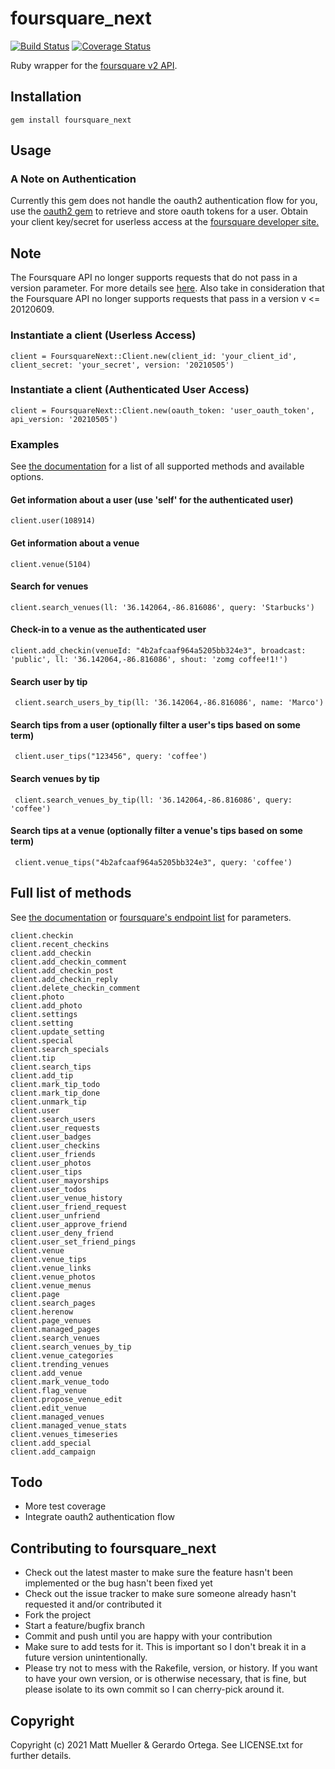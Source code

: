 # foursquare_next

[![Build Status](https://travis-ci.org/g3ortega/foursquare_next.svg?branch=master)](https://travis-ci.org/g3ortega/foursquare_next)
[![Coverage Status](https://coveralls.io/repos/github/g3ortega/foursquare_next/badge.svg?branch=master)](https://coveralls.io/github/g3ortega/foursquare_next?branch=master)

Ruby wrapper for the [foursquare v2 API](http://developer.foursquare.com/docs/).

## Installation

    gem install foursquare_next

## Usage

### A Note on Authentication

Currently this gem does not handle the oauth2 authentication flow for you, use the [oauth2 gem](https://github.com/intridea/oauth2) to retrieve and store oauth tokens for a user.  Obtain your client key/secret for userless access at the [foursquare developer site.](https://foursquare.com/oauth/)


## Note

The Foursquare API no longer supports requests that do not pass in a version parameter. For more details see [here](https://developer.foursquare.com/overview/versioning). Also take in consideration that the Foursquare API no longer supports requests that pass in a version v <= 20120609.

### Instantiate a client (Userless Access)

    client = FoursquareNext::Client.new(client_id: 'your_client_id', client_secret: 'your_secret', version: '20210505')

### Instantiate a client (Authenticated User Access)

    client = FoursquareNext::Client.new(oauth_token: 'user_oauth_token', api_version: '20210505')

### Examples

See [the documentation](http://rubydoc.info/gems/foursquare_next/frames) for a list of all supported methods and available options.

#### Get information about a user (use 'self' for the authenticated user)

    client.user(108914)

#### Get information about a venue

    client.venue(5104)

#### Search for venues

    client.search_venues(ll: '36.142064,-86.816086', query: 'Starbucks')

#### Check-in to a venue as the authenticated user

    client.add_checkin(venueId: "4b2afcaaf964a5205bb324e3", broadcast: 'public', ll: '36.142064,-86.816086', shout: 'zomg coffee!1!')


#### Search user by tip

     client.search_users_by_tip(ll: '36.142064,-86.816086', name: 'Marco')

#### Search tips from a user (optionally filter a user's tips based on some term)

     client.user_tips("123456", query: 'coffee')

#### Search venues by tip

     client.search_venues_by_tip(ll: '36.142064,-86.816086', query: 'coffee')

#### Search tips at a venue (optionally filter a venue's tips based on some term)

     client.venue_tips("4b2afcaaf964a5205bb324e3", query: 'coffee')

## Full list of methods

See [the documentation](http://rubydoc.info/gems/foursquare_next/frames) or [foursquare's endpoint list](http://developer.foursquare.com/docs/index_docs.html) for parameters.

    client.checkin
    client.recent_checkins
    client.add_checkin
    client.add_checkin_comment
    client.add_checkin_post
    client.add_checkin_reply
    client.delete_checkin_comment
    client.photo
    client.add_photo
    client.settings
    client.setting
    client.update_setting
    client.special
    client.search_specials
    client.tip
    client.search_tips
    client.add_tip
    client.mark_tip_todo
    client.mark_tip_done
    client.unmark_tip
    client.user
    client.search_users
    client.user_requests
    client.user_badges
    client.user_checkins
    client.user_friends
    client.user_photos
    client.user_tips
    client.user_mayorships
    client.user_todos
    client.user_venue_history
    client.user_friend_request
    client.user_unfriend
    client.user_approve_friend
    client.user_deny_friend
    client.user_set_friend_pings
    client.venue
    client.venue_tips
    client.venue_links
    client.venue_photos
    client.venue_menus
    client.page
    client.search_pages
    client.herenow
    client.page_venues
    client.managed_pages
    client.search_venues
    client.search_venues_by_tip
    client.venue_categories
    client.trending_venues
    client.add_venue
    client.mark_venue_todo
    client.flag_venue
    client.propose_venue_edit
    client.edit_venue
	client.managed_venues
    client.managed_venue_stats
    client.venues_timeseries
	client.add_special
	client.add_campaign

## Todo

* More test coverage
* Integrate oauth2 authentication flow

## Contributing to foursquare_next

* Check out the latest master to make sure the feature hasn't been implemented or the bug hasn't been fixed yet
* Check out the issue tracker to make sure someone already hasn't requested it and/or contributed it
* Fork the project
* Start a feature/bugfix branch
* Commit and push until you are happy with your contribution
* Make sure to add tests for it. This is important so I don't break it in a future version unintentionally.
* Please try not to mess with the Rakefile, version, or history. If you want to have your own version, or is otherwise necessary, that is fine, but please isolate to its own commit so I can cherry-pick around it.

## Copyright

Copyright (c) 2021 Matt Mueller & Gerardo Ortega. See LICENSE.txt for further details.
